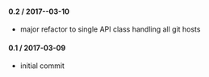 #### 0.2 / 2017--03-10
* major refactor to single API class handling all git hosts

#### 0.1 / 2017-03-09
* initial commit
